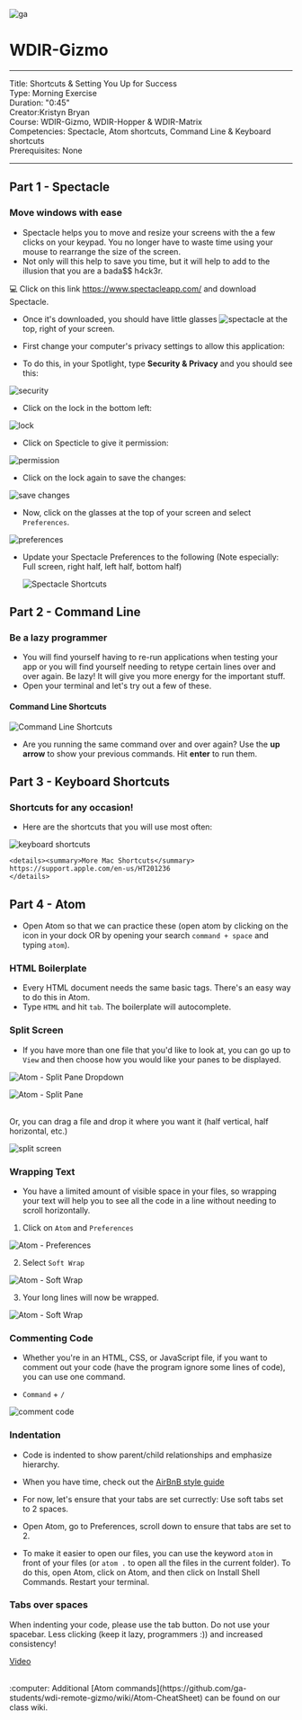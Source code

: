 ![ga](http://mobbook.generalassemb.ly/ga_cog.png)

# WDIR-Gizmo

---
Title: Shortcuts & Setting You Up for Success <br>
Type: Morning Exercise<br>
Duration: "0:45"<br>
Creator:Kristyn Bryan<br>
    Course: WDIR-Gizmo, WDIR-Hopper & WDIR-Matrix<br>
Competencies: Spectacle, Atom shortcuts, Command Line & Keyboard shortcuts <br>
Prerequisites: None<br>

---

## Part 1 - Spectacle
### Move windows with ease
- Spectacle helps you to move and resize your screens with the a few clicks on your keypad. You no longer have to waste time using your mouse to rearrange the size of the screen.
- Not only will this help to save you time, but it will help to add to the illusion that you are a bada$$ h4ck3r.

:computer: Click on this link https://www.spectacleapp.com/ and download Spectacle.

- Once it's downloaded, you should have little glasses ![spectacle](https://i.imgur.com/qyNXQn0.png) at the top, right of your screen.

- First change your computer's privacy settings to allow this application:
- To do this, in your Spotlight, type **Security & Privacy** and you should see this:

![security](https://i.imgur.com/Dx1IrT4.png)

- Click on the lock in the bottom left:

![lock](https://i.imgur.com/KfqESFZ.png)

- Click on Specticle to give it permission:

![permission](https://i.imgur.com/atTt1fx.png)

- Click on the lock again to save the changes:

![save changes](https://i.imgur.com/BI6LBjA.png)

- Now, click on the glasses at the top of your screen and select `Preferences`.

![preferences](https://i.imgur.com/uMswWwW.png)

- Update your Spectacle Preferences to the following (Note especially: Full screen, right half, left half, bottom half)

    ![Spectacle Shortcuts](http://i.imgur.com/ewoNasQ.png)


## Part 2 - Command Line

### Be a lazy programmer
- You will find yourself having to re-run applications when testing your app or you will find yourself needing to retype certain lines over and over again. Be lazy! It will give you more energy for the important stuff.
- Open your terminal and let's try out a few of these.
    
#### Command Line Shortcuts
![Command Line Shortcuts](http://i.imgur.com/Omz33nF.png)
    
- Are you running the same command over and over again? Use the **up arrow** to show your previous commands. Hit **enter** to run them.


## Part 3 - Keyboard Shortcuts

### Shortcuts for any occasion!
- Here are the shortcuts that you will use most often:

![keyboard shortcuts](http://i.imgur.com/DKCgCgM.png)

    <details><summary>More Mac Shortcuts</summary>
    https://support.apple.com/en-us/HT201236
    </details>


## Part 4 - Atom
- Open Atom so that we can practice these
(open atom by clicking on the icon in your dock OR by opening your search `command + space` and typing `atom`).

### HTML Boilerplate
 - Every HTML document needs the same basic tags. There's an easy way to do this in Atom.
 - Type `HTML` and hit `tab`. The boilerplate will autocomplete.


### Split Screen
- If you have more than one file that you'd like to look at, you can go up to `View` and then choose how you would like your panes to be displayed. <br>

![Atom - Split Pane Dropdown](http://i.imgur.com/1tTgzLD.png) <br>

![Atom - Split Pane](http://i.imgur.com/PESTf7r.png)

<br>
Or, you can drag a file and drop it where you want it (half vertical, half horizontal, etc.)<br>

![split screen](https://media.giphy.com/media/l0Iy2MnL9ejDrf73i/giphy.gif)


### Wrapping Text
- You have a limited amount of visible space in your files, so wrapping your text will help you to see all the code in a line without needing to scroll horizontally.
1. Click on `Atom` and `Preferences`<br>

![Atom - Preferences](https://i.imgur.com/noPP18H.png)

2. Select `Soft Wrap` <br>

![Atom - Soft Wrap](https://i.imgur.com/9e4k5Fo.png)

3. Your long lines will now be wrapped. <br>

![Atom - Soft Wrap](http://i.imgur.com/pU911Al.png)


### Commenting Code
- Whether you're in an HTML, CSS, or JavaScript file, if you want to comment out your code (have the program ignore some lines of code), you can use one command.

- `Command` + `/`

![comment code](https://i.imgur.com/GoxPKPj.png)

### Indentation

- Code is indented to show parent/child relationships and emphasize hierarchy.

- When you have time, check out the [AirBnB style guide](https://github.com/airbnb/javascript)

- For now, let's ensure that your tabs are set currectly: Use soft tabs set to 2 spaces.

- Open Atom, go to Preferences, scroll down to ensure that tabs are set to 2.

- To make it easier to open our files, you can use the keyword `atom` in front of your files (or `atom .` to open all the files in the current folder). To do this, open Atom, click on Atom, and then click on Install Shell Commands. Restart your terminal.

### Tabs over spaces
When indenting your code, please use the tab button. Do not use your spacebar. Less clicking (keep it lazy, programmers :)) and increased consistency!

[Video](http://www.youtube.com/watch?feature=player_embedded&v=SsoOG6ZeyUI)

<br>
:computer: Additional [Atom commands](https://github.com/ga-students/wdi-remote-gizmo/wiki/Atom-CheatSheet) can be found on our class wiki.
